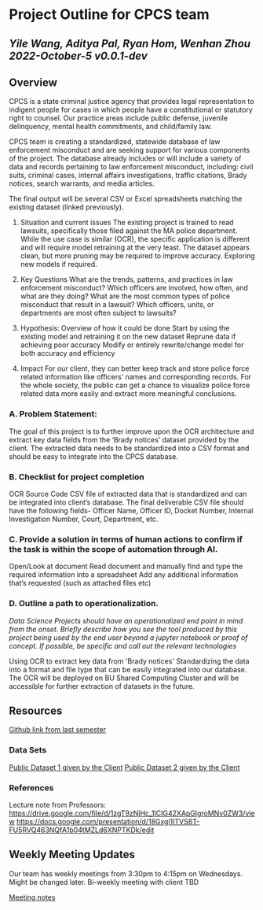 # Project Outline for CPCS team

## _Yile Wang,  Aditya Pal, Ryan Hom, Wenhan Zhou  2022-October-5 v0.0.1-dev_

## Overview

CPCS is a state criminal justice agency that provides legal representation to indigent people for cases in which people have a constitutional or statutory right to counsel.  Our practice areas include public defense, juvenile delinquency, mental health commitments, and child/family law.

CPCS team is creating a standardized, statewide database of law enforcement misconduct and are seeking support for various components of the project.  The database already includes or will include a variety of data and records pertaining to law enforcement misconduct, including: civil suits, criminal cases, internal affairs investigations, traffic citations, Brady notices, search warrants, and media articles.

The final output will be several CSV or Excel spreadsheets matching the existing dataset (linked previously). 

1. Situation and current issues
	The existing project is trained to read lawsuits, specifically those filed against the MA police department. While the use case is similar (OCR), the specific application is different and will require model retraining at the very least. The dataset appears clean, but more pruning may be required to improve accuracy. Exploring new models if required.
2. Key Questions
What are the trends, patterns, and practices in law enforcement misconduct?
Which officers are involved, how often, and what are they doing?
What are the most common types of police misconduct that result in a lawsuit?
Which officers, units, or departments are most often subject to lawsuits?

3. Hypothesis: Overview of how it could be done
	Start by using the existing model and retraining it on the new dataset
	Reprune data if achieving poor accuracy
	Modify or entirely rewrite/change model for both accuracy and efficiency
4. Impact
For our client, they can better keep track and store police force related information like officers’ names and corresponding records. For the whole society, the public can get a chance to visualize police force related data more easily and extract more meaningful conclusions.


### A. Problem Statement: 

The goal of this project is to further improve upon the OCR architecture and extract key data fields from the ‘Brady notices’ dataset provided by the client. The extracted data needs to be standardized into a CSV format and should be easy to integrate into the CPCS database.


### B. Checklist for project completion


OCR Source Code
CSV file of extracted data that is standardized and can be integrated into client’s database.
The final deliverable CSV file should have the following fields-
Officer Name, Officer ID, Docket Number, Internal Investigation Number, Court, Department, etc.


### C. Provide a solution in terms of human actions to confirm if the task is within the scope of automation through AI. 


Open/Look at document
Read document and manually find and type the required information into a spreadsheet
Add any additional information that’s requested (such as attached files etc) 


### D. Outline a path to operationalization.

_Data Science Projects should have an operationalized end point in mind from the onset. Briefly describe how you see the tool
 produced by this project being used by the end user beyond a jupyter notebook or proof of concept. If possible, be specific and
 call out the relevant technologies_


Using OCR to extract key data from 'Brady notices' 
Standardizing the data into a format and file type that can be easily integrated into our database. 
The OCR will be deployed on BU Shared Computing Cluster and will be accessible for further extraction of datasets in the future.



## Resources

[Github link from last semester](https://drive.google.com/drive/folders/16RRbVDCfQVsVaPO2ziyq9P8vNa9SFthv)


### Data Sets


[Public Dataset 1 given by the Client](https://drive.google.com/open?id=1CSn0elzrWwjNfizDeEX2YxvQ6SN_IdBt)
[Public Dataset 2 given by the Client](https://drive.google.com/open?id=1CSn0elzrWwjNfizDeEX2YxvQ6SN_IdBt)



### References

Lecture note from Professors:
https://drive.google.com/file/d/1zgT9zNjHc_1lCIG42XApGlgroMNv0ZW3/view
https://docs.google.com/presentation/d/18Gxgi1ITVS6T-FU5RVQ463NQfA1b04tMZLd6XNPTKDk/edit



## Weekly Meeting Updates

Our team has weekly meetings from 3:30pm to 4:15pm on Wednesdays. Might be changed later.
Bi-weekly meeting with client TBD

[Meeting notes](https://docs.google.com/document/d/1ccZFtlUd6iiBPOcO2sUgpn-_ya-qcng9ljRkd69B_1U/edit?pli=1)

